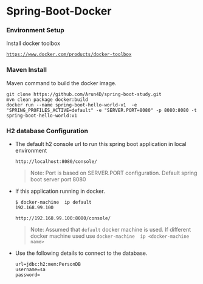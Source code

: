 # Spring-Boot-Docker

### Environment Setup
Install docker toolbox

[`https://www.docker.com/products/docker-toolbox`](https://www.docker.com/products/docker-toolbox)

### Maven Install

Maven command to build the docker image.

``` 
git clone https://github.com/Arun4D/spring-boot-study.git
mvn clean package docker:build
docker run --name spring-boot-hello-world-v1  -e "SPRING_PROFILES_ACTIVE=default" -e "SERVER.PORT=8080" -p 8080:8080 -t spring-boot-hello-world:v1
```

### H2 database Configuration

* The default h2 console url to run this spring boot application in local environment

    ````
    http://localhost:8080/console/
    ````
    > Note: Port is based on SERVER.PORT configuration. Default spring boot server port 8080


* If this application running in docker. 

    ````
    $ docker-machine  ip default
    192.168.99.100
    
    http://192.168.99.100:8080/console/
    ````
    > Note: Assumed that `default` docker machine  is used. If different docker machine used use `docker-machine  ip <docker-machine name>`

* Use the following details to connect to the database.

    ````
    url=jdbc:h2:mem:PersonDB
    username=sa
    password=
    ````